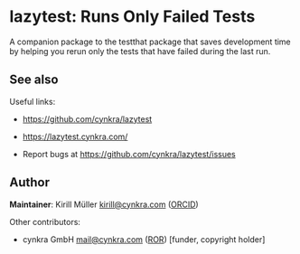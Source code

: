 # lazytest: Runs Only Failed Tests

A companion package to the testthat package that saves development time
by helping you rerun only the tests that have failed during the last
run.

## See also

Useful links:

- <https://github.com/cynkra/lazytest>

- <https://lazytest.cynkra.com/>

- Report bugs at <https://github.com/cynkra/lazytest/issues>

## Author

**Maintainer**: Kirill Müller <kirill@cynkra.com>
([ORCID](https://orcid.org/0000-0002-1416-3412))

Other contributors:

- cynkra GmbH <mail@cynkra.com> ([ROR](https://ror.org/0335t7e62))
  \[funder, copyright holder\]
